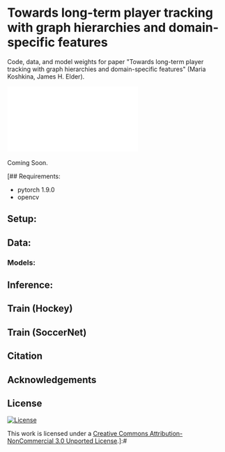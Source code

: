 # Towards long-term player tracking with graph hierarchies and domain-specific features
Code, data, and model weights for paper "Towards long-term player tracking with graph hierarchies and domain-specific
features" (Maria Koshkina, James H. Elder).

![Pipeline](docs/sports-sushi-overview.pdf)

Coming Soon.

[## Requirements:
* pytorch 1.9.0
* opencv

## Setup:

## Data:


### Models:


## Inference:


## Train (Hockey)


## Train (SoccerNet)

## Citation


## Acknowledgements


## License
[![License](https://i.creativecommons.org/l/by-nc/3.0/88x31.png)](http://creativecommons.org/licenses/by-nc/3.0/)

This work is licensed under a [Creative Commons Attribution-NonCommercial 3.0 Unported License](http://creativecommons.org/licenses/by-nc/3.0/).]:#
